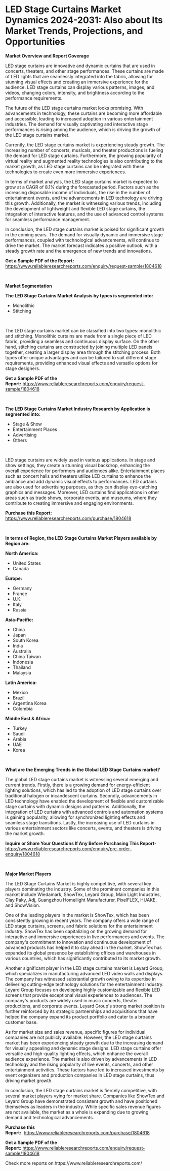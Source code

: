 <p><h1>LED Stage Curtains Market Dynamics 2024-2031: Also about Its Market Trends, Projections, and Opportunities</h1></p><p><strong>Market Overview and Report Coverage</strong></p>
<p><p>LED stage curtains are innovative and dynamic curtains that are used in concerts, theaters, and other stage performances. These curtains are made of LED lights that are seamlessly integrated into the fabric, allowing for stunning visual effects and creating an immersive experience for the audience. LED stage curtains can display various patterns, images, and videos, changing colors, intensity, and brightness according to the performance requirements.</p><p>The future of the LED stage curtains market looks promising. With advancements in technology, these curtains are becoming more affordable and accessible, leading to increased adoption in various entertainment industries. The demand for visually captivating and interactive stage performances is rising among the audience, which is driving the growth of the LED stage curtains market.</p><p>Currently, the LED stage curtains market is experiencing steady growth. The increasing number of concerts, musicals, and theater productions is fueling the demand for LED stage curtains. Furthermore, the growing popularity of virtual reality and augmented reality technologies is also contributing to the market growth, as LED stage curtains can be integrated with these technologies to create even more immersive experiences.</p><p>In terms of market analysis, the LED stage curtains market is expected to grow at a CAGR of 8.1% during the forecasted period. Factors such as the increasing disposable income of individuals, the rise in the number of entertainment events, and the advancements in LED technology are driving this growth. Additionally, the market is witnessing various trends, including the development of lightweight and flexible LED stage curtains, the integration of interactive features, and the use of advanced control systems for seamless performance management.</p><p>In conclusion, the LED stage curtains market is poised for significant growth in the coming years. The demand for visually dynamic and immersive stage performances, coupled with technological advancements, will continue to drive the market. The market forecast indicates a positive outlook, with a steady growth rate and the emergence of new trends and innovations.</p></p>
<p><strong>Get a Sample PDF of the Report:</strong> <a href="https://www.reliableresearchreports.com/enquiry/request-sample/1804618">https://www.reliableresearchreports.com/enquiry/request-sample/1804618</a></p>
<p>&nbsp;</p>
<p><strong>Market Segmentation</strong></p>
<p><strong>The LED Stage Curtains Market Analysis by types is segmented into:</strong></p>
<p><ul><li>Monolithic</li><li>Stitching</li></ul></p>
<p>&nbsp;</p>
<p><p>The LED stage curtains market can be classified into two types: monolithic and stitching. Monolithic curtains are made from a single piece of LED fabric, providing a seamless and continuous display surface. On the other hand, stitching curtains are constructed by joining multiple LED panels together, creating a larger display area through the stitching process. Both types offer unique advantages and can be tailored to suit different stage requirements, providing enhanced visual effects and versatile options for stage designers.</p></p>
<p><strong>Get a Sample PDF of the Report:</strong>&nbsp;<a href="https://www.reliableresearchreports.com/enquiry/request-sample/1804618">https://www.reliableresearchreports.com/enquiry/request-sample/1804618</a></p>
<p>&nbsp;</p>
<p><strong>The LED Stage Curtains Market Industry Research by Application is segmented into:</strong></p>
<p><ul><li>Stage & Show</li><li>Entertainment Places</li><li>Advertising</li><li>Others</li></ul></p>
<p>&nbsp;</p>
<p><p>LED stage curtains are widely used in various applications. In stage and show settings, they create a stunning visual backdrop, enhancing the overall experience for performers and audiences alike. Entertainment places such as concert halls and theaters utilize LED curtains to enhance the ambiance and add dynamic visual effects to performances. LED curtains are also used for advertising purposes, as they can display eye-catching graphics and messages. Moreover, LED curtains find applications in other areas such as trade shows, corporate events, and museums, where they contribute to creating immersive and engaging environments.</p></p>
<p><strong>Purchase this Report:</strong>&nbsp; <a href="https://www.reliableresearchreports.com/purchase/1804618">https://www.reliableresearchreports.com/purchase/1804618</a></p>
<p>&nbsp;</p>
<p><strong>In terms of Region, the LED Stage Curtains Market Players available by Region are:</strong></p>
<p>
    <p> <strong> North America: </strong>
        <ul>
            <li>United States</li>
            <li>Canada</li>
        </ul>
        </p> 
    <p> <strong> Europe: </strong>
        <ul>
            <li>Germany</li>
            <li>France</li>
            <li>U.K.</li>
            <li>Italy</li>
            <li>Russia</li>
        </ul>
        </p> 
    <p> <strong> Asia-Pacific: </strong>
        <ul>
            <li>China</li>
            <li>Japan</li>
            <li>South Korea</li>
            <li>India</li>
            <li>Australia</li>
            <li>China Taiwan</li>
            <li>Indonesia</li>
            <li>Thailand</li>
            <li>Malaysia</li>
        </ul>
        </p> 
    <p> <strong> Latin America: </strong>
        <ul>
            <li>Mexico</li>
            <li>Brazil</li>
            <li>Argentina Korea</li>
            <li>Colombia</li>
        </ul>
        </p> 
    <p> <strong> Middle East & Africa: </strong>
        <ul>
            <li>Turkey</li>
            <li>Saudi</li>
            <li>Arabia</li>
            <li>UAE</li>
            <li>Korea</li>
        </ul>
    </p>
    </p>
<p>&nbsp;</p>
<p><strong>What are the Emerging Trends in the Global LED Stage Curtains market?</strong></p>
<p><p>The global LED stage curtains market is witnessing several emerging and current trends. Firstly, there is a growing demand for energy-efficient lighting solutions, which has led to the adoption of LED stage curtains over traditional halogen or incandescent curtains. Secondly, advancements in LED technology have enabled the development of flexible and customizable stage curtains with dynamic designs and patterns. Additionally, the integration of LED curtains with advanced controls and automation systems is gaining popularity, allowing for synchronized lighting effects and seamless stage transitions. Lastly, the increasing use of LED curtains in various entertainment sectors like concerts, events, and theaters is driving the market growth.</p></p>
<p><strong>Inquire or Share Your Questions If Any Before Purchasing This Report</strong>- <a href="https://www.reliableresearchreports.com/enquiry/pre-order-enquiry/1804618">https://www.reliableresearchreports.com/enquiry/pre-order-enquiry/1804618</a></p>
<p>&nbsp;</p>
<p><strong>Major Market Players</strong></p>
<p><p>The LED Stage Curtains Market is highly competitive, with several key players dominating the industry. Some of the prominent companies in this market include Wiedamark, ShowTex, Leyard Group, Main Light Industries, Clay Paky, Adj, Guangzhou Homeilight Manufacturer, PixelFLEX, HUAKE, and ShowVision.</p><p>One of the leading players in the market is ShowTex, which has been consistently growing in recent years. The company offers a wide range of LED stage curtains, screens, and fabric solutions for the entertainment industry. ShowTex has been capitalizing on the growing demand for interactive and immersive experiences in live performances and events. The company's commitment to innovation and continuous development of advanced products has helped it to stay ahead in the market. ShowTex has expanded its global presence by establishing offices and warehouses in various countries, which has significantly contributed to its market growth.</p><p>Another significant player in the LED stage curtains market is Leyard Group, which specializes in manufacturing advanced LED video walls and displays. The company has witnessed substantial growth owing to its expertise in delivering cutting-edge technology solutions for the entertainment industry. Leyard Group focuses on developing highly customizable and flexible LED screens that provide exceptional visual experiences to audiences. The company's products are widely used in music concerts, theater productions, and corporate events. Leyard Group's strong market position is further reinforced by its strategic partnerships and acquisitions that have helped the company expand its product portfolio and cater to a broader customer base.</p><p>As for market size and sales revenue, specific figures for individual companies are not publicly available. However, the LED stage curtains market has been experiencing steady growth due to the increasing demand for visually appealing and dynamic stage designs. LED stage curtains offer versatile and high-quality lighting effects, which enhance the overall audience experience. The market is also driven by advancements in LED technology and the rising popularity of live events, concerts, and other entertainment activities. These factors have led to increased investments by event organizers and production companies in LED stage curtains, thus driving market growth.</p><p>In conclusion, the LED stage curtains market is fiercely competitive, with several market players vying for market share. Companies like ShowTex and Leyard Group have demonstrated consistent growth and have positioned themselves as leaders in the industry. While specific sales revenue figures are not available, the market as a whole is expanding due to growing demand and technological advancements.</p></p>
<p><strong>Purchase this Report:</strong>&nbsp;&nbsp;<a href="https://www.reliableresearchreports.com/purchase/1804618">https://www.reliableresearchreports.com/purchase/1804618</a></p>
<p></p>
<p><strong>Get a Sample PDF of the Report:</strong>&nbsp;<a href="https://www.reliableresearchreports.com/enquiry/request-sample/1804618">https://www.reliableresearchreports.com/enquiry/request-sample/1804618</a></p>
<p>Check more reports on https://www.reliableresearchreports.com/</p>